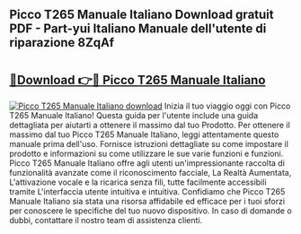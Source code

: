## Picco T265 Manuale Italiano Download gratuit PDF - Part-yui Italiano Manuale dell'utente di riparazione 8ZqAf

# <h2><a href="http://df9m5e.blite.top/?on=Picco+T265+Manuale+Italiano">🔗Download 👉🔴 Picco T265 Manuale Italiano</a></h2>

[![Picco T265 Manuale Italiano download](https://i.imgur.com/lujVjoI.png)](http://df9m5e.blite.top/?on=Picco+T265+Manuale+Italiano)
Inizia il tuo viaggio oggi con Picco T265 Manuale Italiano! Questa guida per l'utente include una guida dettagliata per aiutarti a ottenere il massimo dal tuo Prodotto. Per ottenere il massimo dal tuo Picco T265 Manuale Italiano, leggi attentamente questo manuale prima dell'uso. Fornisce istruzioni dettagliate su come impostare il prodotto e informazioni su come utilizzare le sue varie funzioni e funzioni. Picco T265 Manuale Italiano offre agli utenti un'impressionante raccolta di funzionalità avanzate come il riconoscimento facciale, La Realtà Aumentata, L'attivazione vocale e la ricarica senza fili, tutte facilmente accessibili tramite L'interfaccia utente intuitiva e intuitiva. Confidiamo che Picco T265 Manuale Italiano sia stata una risorsa affidabile ed efficace per i tuoi sforzi per conoscere le specifiche del tuo nuovo dispositivo. In caso di domande o dubbi, contattare il nostro team di assistenza clienti.
